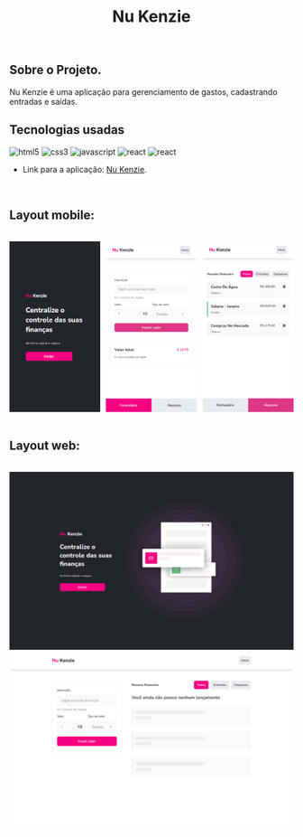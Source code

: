 <h1 align="center">Nu Kenzie</h1>

<br/>

## Sobre o Projeto.

<p> Nu Kenzie é uma aplicação para gerenciamento de gastos, cadastrando entradas e saídas.</p>

## Tecnologias usadas

![html5](https://img.shields.io/badge/HTML5-E34F26?style=for-the-badge&logo=html5&logoColor=white)
![css3](https://img.shields.io/badge/CSS3-1572B6?style=for-the-badge&logo=css3&logoColor=white)
![javascript](https://img.shields.io/badge/JavaScript-323330?style=for-the-badge&logo=javascript&logoColor=F7DF1E)
![react](https://img.shields.io/badge/React-20232A?style=for-the-badge&logo=react&logoColor=61DAFB)
![react](https://img.shields.io/badge/styled--components-DB7093?style=for-the-badge&logo=styled-components&logoColor=white)

- Link para a aplicação: <a href='https://nukenzie-mu.vercel.app' target="_blank">Nu Kenzie</a>.

<br/>

## Layout mobile:

<br/>
<div style='display:flex; gap: 2%'>
<img src='./src/assets/mobile_homepage.png' width='32%' alt='mobile 1'/>
<img src='./src/assets/mobile_dashboard_part_1.png' width='32%' alt='mobile 2'/>
<img src='./src/assets/mobile_dashboard_part_2.png' width='32%' alt='mobile 3'/>
</div>

<br/>

## Layout web:

<br/>

<div>
<img src='./src/assets/nukenzie_homepage.png' alt='web 1'/>

<br/>
<img src='./src/assets/nukenzie_dashboard.png' alt='web 2'/>
</div>

<br/>
